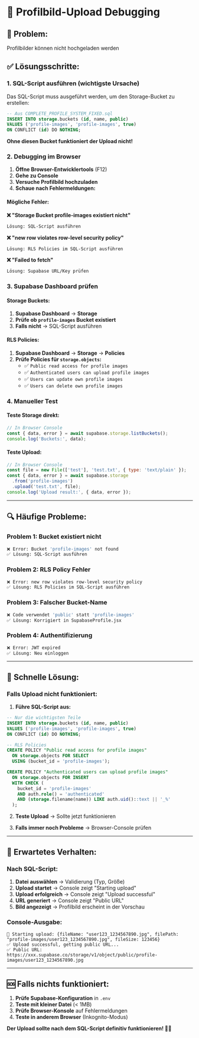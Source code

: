# 🔧 Profilbild-Upload Debugging

## 🚨 **Problem:**
Profilbilder können nicht hochgeladen werden

## ✅ **Lösungsschritte:**

### **1. SQL-Script ausführen (wichtigste Ursache)**

Das SQL-Script muss ausgeführt werden, um den Storage-Bucket zu erstellen:

```sql
-- Aus COMPLETE_PROFILE_SYSTEM_FIXED.sql
INSERT INTO storage.buckets (id, name, public)
VALUES ('profile-images', 'profile-images', true)
ON CONFLICT (id) DO NOTHING;
```

**Ohne diesen Bucket funktioniert der Upload nicht!**

### **2. Debugging im Browser**

1. **Öffne Browser-Entwicklertools** (F12)
2. **Gehe zu Console**
3. **Versuche Profilbild hochzuladen**
4. **Schaue nach Fehlermeldungen:**

#### **Mögliche Fehler:**

**❌ "Storage Bucket profile-images existiert nicht"**
```bash
Lösung: SQL-Script ausführen
```

**❌ "new row violates row-level security policy"**
```bash
Lösung: RLS Policies im SQL-Script ausführen
```

**❌ "Failed to fetch"**
```bash
Lösung: Supabase URL/Key prüfen
```

### **3. Supabase Dashboard prüfen**

#### **Storage Buckets:**
1. **Supabase Dashboard** → **Storage**
2. **Prüfe ob `profile-images` Bucket existiert**
3. **Falls nicht** → SQL-Script ausführen

#### **RLS Policies:**
1. **Supabase Dashboard** → **Storage** → **Policies**
2. **Prüfe Policies für `storage.objects`:**
   - ✅ `Public read access for profile images`
   - ✅ `Authenticated users can upload profile images`
   - ✅ `Users can update own profile images`
   - ✅ `Users can delete own profile images`

### **4. Manueller Test**

#### **Teste Storage direkt:**
```javascript
// In Browser Console
const { data, error } = await supabase.storage.listBuckets();
console.log('Buckets:', data);
```

#### **Teste Upload:**
```javascript
// In Browser Console
const file = new File(['test'], 'test.txt', { type: 'text/plain' });
const { data, error } = await supabase.storage
  .from('profile-images')
  .upload('test.txt', file);
console.log('Upload result:', { data, error });
```

---

## 🔍 **Häufige Probleme:**

### **Problem 1: Bucket existiert nicht**
```bash
❌ Error: Bucket 'profile-images' not found
✅ Lösung: SQL-Script ausführen
```

### **Problem 2: RLS Policy Fehler**
```bash
❌ Error: new row violates row-level security policy
✅ Lösung: RLS Policies im SQL-Script ausführen
```

### **Problem 3: Falscher Bucket-Name**
```bash
❌ Code verwendet 'public' statt 'profile-images'
✅ Lösung: Korrigiert in SupabaseProfile.jsx
```

### **Problem 4: Authentifizierung**
```bash
❌ Error: JWT expired
✅ Lösung: Neu einloggen
```

---

## 🚀 **Schnelle Lösung:**

### **Falls Upload nicht funktioniert:**

1. **Führe SQL-Script aus:**
```sql
-- Nur die wichtigsten Teile
INSERT INTO storage.buckets (id, name, public)
VALUES ('profile-images', 'profile-images', true)
ON CONFLICT (id) DO NOTHING;

-- RLS Policies
CREATE POLICY "Public read access for profile images"
  ON storage.objects FOR SELECT
  USING (bucket_id = 'profile-images');

CREATE POLICY "Authenticated users can upload profile images"
  ON storage.objects FOR INSERT
  WITH CHECK (
    bucket_id = 'profile-images' 
    AND auth.role() = 'authenticated'
    AND (storage.filename(name)) LIKE auth.uid()::text || '_%'
  );
```

2. **Teste Upload** → Sollte jetzt funktionieren

3. **Falls immer noch Probleme** → Browser-Console prüfen

---

## 🎯 **Erwartetes Verhalten:**

### **Nach SQL-Script:**
1. **Datei auswählen** → Validierung (Typ, Größe)
2. **Upload startet** → Console zeigt "Starting upload"
3. **Upload erfolgreich** → Console zeigt "Upload successful"
4. **URL generiert** → Console zeigt "Public URL"
5. **Bild angezeigt** → Profilbild erscheint in der Vorschau

### **Console-Ausgabe:**
```
🔄 Starting upload: {fileName: "user123_1234567890.jpg", filePath: "profile-images/user123_1234567890.jpg", fileSize: 123456}
✅ Upload successful, getting public URL...
✅ Public URL: https://xxx.supabase.co/storage/v1/object/public/profile-images/user123_1234567890.jpg
```

---

## 🆘 **Falls nichts funktioniert:**

1. **Prüfe Supabase-Konfiguration** in `.env`
2. **Teste mit kleiner Datei** (< 1MB)
3. **Prüfe Browser-Konsole** auf Fehlermeldungen
4. **Teste in anderem Browser** (Inkognito-Modus)

**Der Upload sollte nach dem SQL-Script definitiv funktionieren! 🎾✨**
